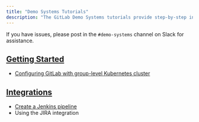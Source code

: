 ```yaml
---
title: "Demo Systems Tutorials"
description: "The GitLab Demo Systems tutorials provide step-by-step instructions for accessing and using our infrastructure and related business processes."
---
```


If you have issues, please post in the `#demo-systems` channel on Slack for assistance.

## [Getting Started](/handbook/customer-success/demo-systems/tutorials/getting-started/)

- [Configuring GitLab with group-level Kubernetes cluster](/handbook/customer-success/demo-systems/tutorials/getting-started/configuring-group-cluster/)

<!--
## [Advanced Use Cases](/handbook/customer-success/demo-systems/tutorials/advanced-use-cases)

* Using GitLab Pages
-->

<!--
## [CI/CD and Auto DevOps](/handbook/customer-success/demo-systems/tutorials/ci-cd)

* Using Auto DevOps
* Configuring your own runner
-->

## [Integrations](/handbook/customer-success/demo-systems/tutorials/integrations/)

- [Create a Jenkins pipeline](/handbook/customer-success/demo-systems/tutorials/integrations/create-jenkins-pipeline/)
- Using the JIRA integration

<!--
## [Contributed Tutorials](/handbook/customer-success/demo-systems/tutorials/contributed)

* No tutorials available
-->
